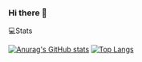 ### Hi there 👋

<!--
**SpringZz1/SpringZz1** is a ✨ _special_ ✨ repository because its `README.md` (this file) appears on your GitHub profile.

Here are some ideas to get you started:

- 🔭 I’m currently working on ...
- 🌱 I’m currently learning ...
- 👯 I’m looking to collaborate on ...
- 🤔 I’m looking for help with ...
- 💬 Ask me about ...
- 📫 How to reach me: ...
- 😄 Pronouns: ...
- ⚡ Fun fact: ...
-->
💻Stats

[![Anurag's GitHub stats](https://github-readme-stats.vercel.app/api?username=SpringZz1&show_icons=true&layout=compact)](https://github.com/anuraghazra/github-readme-stats&theme=radical)
[![Top Langs](https://github-readme-stats.vercel.app/api/top-langs/?username=SpringZz1&layout=compact)](https://github.com/anuraghazra/github-readme-stats)
